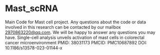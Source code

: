 # Mast_scRNA
Main Code for Mast cell project.
Any questions about the code or data involved in this research can be contacted by our mailbox 2970863220@qq.com.
We will be happy to answer any questions you may have.
Single-cell analysis unveils activation of mast cells in colorectal cancer microenvironment
PMID: 38031173 PMCID: PMC10687892 DOI: 10.1186/s13578-023-01144-x
